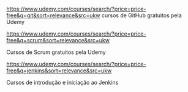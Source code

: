 https://www.udemy.com/courses/search/?price=price-free&q=git&sort=relevance&src=ukw
cursos de GitHub gratuitos pela Udemy

https://www.udemy.com/courses/search/?price=price-free&q=scrum&sort=relevance&src=ukw

Cursos de Scrum gratuitos pela Udemy

https://www.udemy.com/courses/search/?price=price-free&q=jenkins&sort=relevance&src=ukw

Cursos de introdução e iniciação ao Jenkins